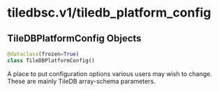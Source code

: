 <a id="tiledbsc.v1/tiledb_platform_config"></a>

# tiledbsc.v1/tiledb\_platform\_config

<a id="tiledbsc.v1/tiledb_platform_config.TileDBPlatformConfig"></a>

## TileDBPlatformConfig Objects

```python
@dataclass(frozen=True)
class TileDBPlatformConfig()
```

A place to put configuration options various users may wish to change.
These are mainly TileDB array-schema parameters.

